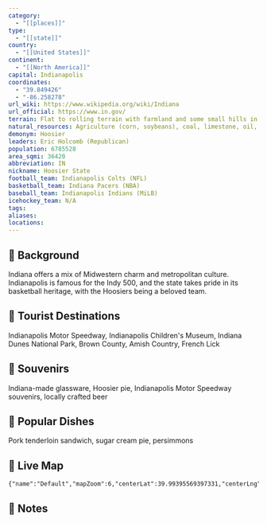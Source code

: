 ```yaml
---
category:
  - "[[places]]"
type:
  - "[[state]]"
country:
  - "[[United States]]"
continent:
  - "[[North America]]"
capital: Indianapolis
coordinates:
  - "39.849426"
  - "-86.258278"
url_wiki: https://www.wikipedia.org/wiki/Indiana
url_official: https://www.in.gov/
terrain: Flat to rolling terrain with farmland and some small hills in the south.
natural_resources: Agriculture (corn, soybeans), coal, limestone, oil, natural gas, water resources
demonym: Hoosier
leaders: Eric Holcomb (Republican)
population: 6785528
area_sqmi: 36420
abbreviation: IN
nickname: Hoosier State
football_team: Indianapolis Colts (NFL)
basketball_team: Indiana Pacers (NBA)
baseball_team: Indianapolis Indians (MiLB)
icehockey_team: N/A
tags: 
aliases: 
locations:
---
```

## 🌱 Background
Indiana offers a mix of Midwestern charm and metropolitan culture. Indianapolis is famous for the Indy 500, and the state takes pride in its basketball heritage, with the Hoosiers being a beloved team.

## 📌 Tourist Destinations
Indianapolis Motor Speedway, Indianapolis Children's Museum, Indiana Dunes National Park, Brown County, Amish Country, French Lick

## 🎁 Souvenirs
Indiana-made glassware, Hoosier pie, Indianapolis Motor Speedway souvenirs, locally crafted beer

## 🍲 Popular Dishes
Pork tenderloin sandwich, sugar cream pie, persimmons

## 📡 Live Map
```mapview
{"name":"Default","mapZoom":6,"centerLat":39.99395569397331,"centerLng":-86.33055515120776,"query":"","chosenMapSource":0}
```

## 📒 Notes


